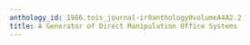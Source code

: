 ```yaml
---
anthology_id: 1986.tois_journal-ir0anthology0volumeA4A2.2
title: A Generator of Direct Manipulation Office Systems
---
```

